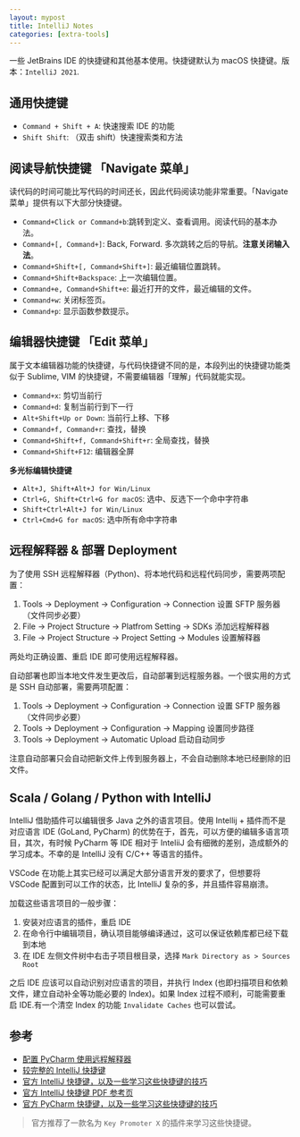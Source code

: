 ```yaml
---
layout: mypost
title: IntelliJ Notes
categories: [extra-tools]
---
```


一些 JetBrains IDE 的快捷键和其他基本使用。快捷键默认为 macOS 快捷键。版本：`IntelliJ 2021`.

## 通用快捷键

- `Command + Shift + A`: 快速搜索 IDE 的功能
- `Shift Shift`: （双击 shift）快速搜索类和方法

## 阅读导航快捷键 「Navigate 菜单」

读代码的时间可能比写代码的时间还长，因此代码阅读功能非常重要。「Navigate 菜单」提供有以下大部分快捷键。

- `Command+Click or Command+b`:跳转到定义、查看调用。阅读代码的基本办法。
- `Command+[, Command+]`: Back, Forward. 多次跳转之后的导航。**注意关闭输入法**。
- `Command+Shift+[, Command+Shift+]`: 最近编辑位置跳转。
- `Command+Shift+Backspace`: 上一次编辑位置。
- `Command+e, Command+Shift+e`: 最近打开的文件，最近编辑的文件。
- `Command+w`: 关闭标签页。
- `Command+p`: 显示函数参数提示。

## 编辑器快捷键 「Edit 菜单」

属于文本编辑器功能的快捷键，与代码快捷键不同的是，本段列出的快捷键功能类似于 Sublime, VIM 的快捷键，不需要编辑器「理解」代码就能实现。

- `Command+x`: 剪切当前行
- `Command+d`: 复制当前行到下一行
- `Alt+Shift+Up or Down`: 当前行上移、下移
- `Command+f, Command+r`: 查找，替换
- `Command+Shift+f, Command+Shift+r`: 全局查找，替换
- `Command+Shift+F12`: 编辑器全屏

**多光标编辑快捷键**

- `Alt+J, Shift+Alt+J for Win/Linux`
- `Ctrl+G, Shift+Ctrl+G for macOS`: 选中、反选下一个命中字符串
- `Shift+Ctrl+Alt+J for Win/Linux`
- `Ctrl+Cmd+G for macOS`: 选中所有命中字符串

## 远程解释器 & 部署 Deployment

为了使用 SSH 远程解释器（Python)、将本地代码和远程代码同步，需要两项配置：

1. Tools -> Deployment -> Configuration -> Connection 设置 SFTP 服务器（文件同步必要）
2. File -> Project Structure -> Platfrom Setting -> SDKs 添加远程解释器
3. File -> Project Structure -> Project Setting -> Modules 设置解释器

两处均正确设置、重启 IDE 即可使用远程解释器。

自动部署也即当本地文件发生更改后，自动部署到远程服务器。一个很实用的方式是 SSH 自动部署，需要两项配置：

1. Tools -> Deployment -> Configuration -> Connection 设置 SFTP 服务器（文件同步必要）
2. Tools -> Deployment -> Configuration -> Mapping 设置同步路径
3. Tools -> Deployment -> Automatic Upload 启动自动同步

注意自动部署只会自动把新文件上传到服务器上，不会自动删除本地已经删除的旧文件。

## Scala / Golang / Python with IntelliJ

IntelliJ 借助插件可以编辑很多 Java 之外的语言项目。使用 Intellij + 插件而不是对应语言 IDE (GoLand, PyCharm) 的优势在于，首先，可以方便的编辑多语言项目，其次，有时候 PyCharm 等 IDE 相对于 InteliiJ 会有细微的差别，造成额外的学习成本。不幸的是 IntelliJ 没有 C/C++ 等语言的插件。

VSCode 在功能上其实已经可以满足大部分语言开发的要求了，但想要将 VSCode 配置到可以工作的状态，比 IntelliJ 复杂的多，并且插件容易崩溃。

加载这些语言项目的一般步骤：

1. 安装对应语言的插件，重启 IDE
2. 在命令行中编辑项目，确认项目能够编译通过，这可以保证依赖库都已经下载到本地
3. 在 IDE 左侧文件树中右击子项目根目录，选择 `Mark Directory as > Sources Root`

之后 IDE 应该可以自动识别对应语言的项目，并执行 Index (也即扫描项目和依赖文件，建立自动补全等功能必要的 Index)。如果 Index 过程不顺利，可能需要重启 IDE.有一个清空 Index 的功能 `Invalidate Caches` 也可以尝试。

## 参考

- [配置 PyCharm 使用远程解释器](https://medium.com/@erikhallstrm/work-remotely-with-pycharm-tensorflow-and-ssh-c60564be862d)
- [较完整的 IntelliJ 快捷键](http://wiki.jikexueyuan.com/project/intellij-idea-tutorial/keymap-mac-introduce.html)
- [官方 IntelliJ 快捷键，以及一些学习这些快捷键的技巧](https://www.jetbrains.com/help/idea/mastering-intellij-idea-keyboard-shortcuts.html)
- [官方 IntelliJ 快捷键 PDF 参考页](https://resources.jetbrains.com/storage/products/intellij-idea/docs/IntelliJIDEA_ReferenceCard.pdf)
- [官方 PyCharm 快捷键，以及一些学习这些快捷键的技巧](https://www.jetbrains.com/help/pycharm/mastering-pycharm-keyboard-shortcuts.html)

> 官方推荐了一款名为 `Key Promoter X` 的插件来学习这些快捷键。

